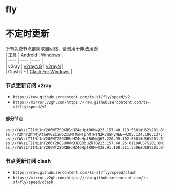 # fly
# 不定时更新
所有免费节点都爬取自网络，请勿用于非法用途  
|  工具  | Android  | Windows  |  
|  ----  | ----   | ----  |  
| v2ray  | [v2rayNG](https://github.com/2dust/v2rayNG/releases) | [v2rayN](https://github.com/2dust/v2rayN/releases) |  
| Clash  | - | [Clash For Windows](https://github.com/2dust/clashN/releases) | 
  
### 节点更新订阅  v2ray
- `https://raw.githubusercontent.com/ts-sf/fly/speed/v2`  
- `https://mirror.v2gh.com/https://raw.githubusercontent.com/ts-sf/fly/speed/v2`  

#### 部分节点  
``` 
ss://YWVzLTI1Ni1nY206WTZSOXBBdHZ4eHptR0M=@23.157.40.113:5601#US2%201.8MB%2Fs
ss://Y2hhY2hhMjAtaWV0Zi1wb2x5MTMwNTpnMTNTN2RvWGFyMEE=@205.134.180.137:443#US4%2046.4MB%2Fs
ss://YWVzLTI1Ni1nY206WTZSOXBBdHZ4eHptR0M=@67.220.95.102:5601#US6%201.7MB%2Fs
ss://YWVzLTI1Ni1nY206Y2RCSURWNDJEQ3duZklO@23.157.40.26:8119#US7%201.8MB%2Fs
ss://YWVzLTI1Ni1nY206WTZSOXBBdHZ4eHptR0M=@38.91.100.211:3306#US8%201.6MB%2Fs
```
### 节点更新订阅  clash
- `https://raw.githubusercontent.com/ts-sf/fly/speed/clash`  
- `https://mirror.v2gh.com/https://raw.githubusercontent.com/ts-sf/fly/speed/clash`  


